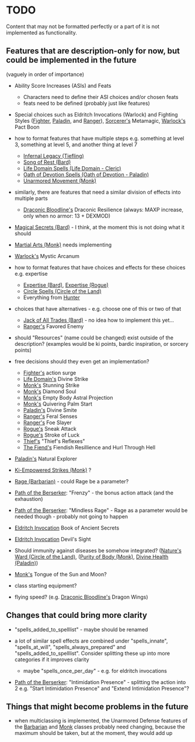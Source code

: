 # TODO

Content that may not be formatted perfectly or a part of it is not implemented as functionality.

## Features that are description-only for now, but could be implemented in the future
(vaguely in order of importance)

- Ability Score Increases (ASIs) and Feats
  - Characters need to define their ASI choices and/or chosen feats
  - feats need to be defined (probably just like features)

- Special choices such as Eldritch Invocations (Warlock) and Fighting Styles ([Fighter](classes/fighter.json), [Paladin](classes/paladin.json), and [Ranger](classes/ranger.json)), [Sorcerer's](classes/sorcerer.json) Metamagic, [Warlock's](classes/warlock.json) Pact Boon

- how to format features that have multiple steps e.g. something at level 3, something at level 5, and another thing at level 7
  - [Infernal Legacy (Tiefling)](races/tiefling.json)
  - [Song of Rest (Bard)](classes/bard.json)
  - [Life Domain Spells (Life Domain - Cleric)](subclasses/life_domain.json)
  - [Oath of Devotion Spells (Oath of Devotion - Paladin)](subclasses/oath_of_devotion.json)
  - [Unarmored Movement (Monk)](classes/monk.json)
- similarly, there are features that need a similar division of effects into multiple parts
  - [Draconic Bloodline's](subclasses/draconic_bloodline.json) Draconic Resilience (always: MAXP increase, only when no armor: 13 + DEXMOD)

- [Magical Secrets (Bard)](classes/bard.json) - I think, at the moment this is not doing what it should

- [Martial Arts (Monk)](classes/monk.json) needs implementing

- [Warlock's](classes/warlock.json) Mystic Arcanum

- how to format features that have choices and effects for these choices e.g. expertise
  - [Expertise (Bard)](classes/bard.json), [Expertise (Rogue)](classes/rogue.json)
  - [Circle Spells (Circle of the Land)](subclasses/circle_of_the_land.json)
  - Everything from [Hunter](subclasses/hunter.json)

- choices that have alternatives - e.g. choose one of this or two of that
  - [Jack of All Trades (Bard)](classes/bard.json) - no idea how to implement this yet...
  - [Ranger's](classes/ranger.json) Favored Enemy

- should "Resources" (name could be changed) exist outside of the description? (examples would be ki points, bardic inspiration, or sorcery points)

- free decisions should they even get an implementation?
  - [Fighter's](classes/fighter.json) action surge
  - [Life Domain's](subclasses/life_domain.json) Divine Strike
  - [Monk's](classes/monk.json) Stunning Strike
  - [Monk's](classes/monk.json) Diamond Soul
  - [Monk's](classes/monk.json) Empty Body Astral Projection
  - [Monk's](classes/monk.json) Quivering Palm Start
  - [Paladin's](classes/paladin.json) Divine Smite
  - [Ranger's](classes/ranger.json) Feral Senses
  - [Ranger's](classes/ranger.json) Foe Slayer
  - [Rogue's](classes/rogue.json) Sneak Attack
  - [Rogue's](classes/rogue.json) Stroke of Luck
  - [Thief's](subclasses/thief.json) "Thief's Reflexes"
  - [The Fiend's](subclasses/the_fiend.json) Fiendish Resillience and Hurl Through Hell

- [Paladin's](classes/paladin.json) Natural Explorer

- [Ki-Empowered Strikes (Monk)](classes/monk.json) ?
- [Rage (Barbarian)](classes/barbarian.json) - could Rage be a parameter?
- [Path of the Berserker](subclasses/path_of_the_berserker.json): "Frenzy" - the bonus action attack (and the exhaustion)
- [Path of the Berserker](subclasses/path_of_the_berserker.json): "Mindless Rage" - Rage as a parameter would be needed though - probably not going to happen

- [Eldritch Invocation](eldritch_invocations.json) Book of Ancient Secrets
- [Eldritch Invocation](eldritch_invocations.json) Devil's Sight

- Should immunity against diseases be somehow integrated? ([Nature's Ward (Circle of the Land)](subclasses/circle_of_the_land.json), ([Purity of Body (Monk)](classes/monk.json), [Divine Health (Paladin)](classes/paladin.json))

- [Monk's](classes/monk.json) Tongue of the Sun and Moon?
- class starting equipment?

- flying speed? (e.g. [Draconic Bloodline's](subclasses/draconic_bloodline.json) Dragon Wings)

## Changes that could bring more clarity

- "spells_added_to_spelllist" - maybe should be renamed

- a lot of similar spell effects are combined under "spells_innate", "spells_at_will", "spells_always_prepared" and "spells_added_to_spelllist". Consider splitting these up into more categories if it improves clarity
  - maybe "spells_once_per_day" - e.g. for eldritch invocations

- [Path of the Berserker](subclasses/path_of_the_berserker.json): "Intimidation Presence" - splitting the action into 2 e.g. "Start Intimidation Presence" and "Extend Intimidation Presence"?

## Things that might become problems in the future

- when multiclassing is implemented, the Unarmored Defense features of the [Barbarian](classes/barbarian.json) and [Monk](classes/monk.json) classes probably need changing, because the maximum should be taken, but at the moment, they would add up
